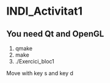 # INDI_Activitat1

## You need Qt and OpenGL

1. qmake
2. make
3. ./Exercici_bloc1

Move with key s and key d
